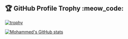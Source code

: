 ## 🏆 GitHub Profile Trophy :meow_code:

[![trophy](https://github-profile-trophy.vercel.app/?username=Mohamad-Farhan&theme=algolia)](https://github.com/Mohamad-Farhan)

[![Mohammed's GitHub stats](https://github-readme-stats.vercel.app/api?username=Mohamad-Farhan&no-bg=true&count_private=true&show_icons=true&theme=algolia)](https://github.com/Mohamad-Farhan)
